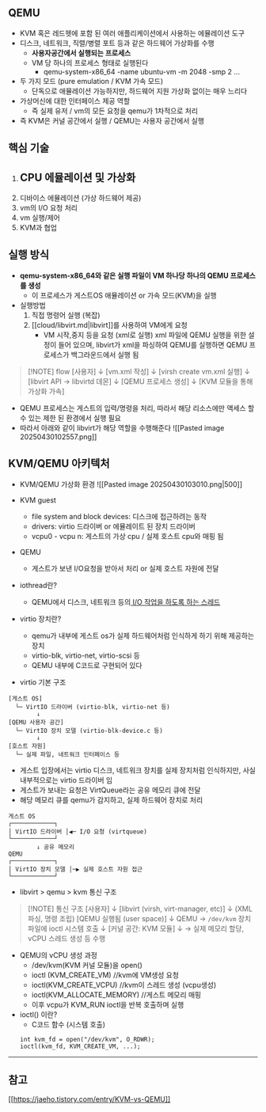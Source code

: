 ## QEMU
- KVM 혹은 레드헷에 포함 된 여러 애플리케이션에서 사용하는 에뮬레이션 도구
- 디스크, 네트워크, 직렬/병렬 포트 등과 같은 하드웨어 가상화를 수행
	- **사용자공간에서 실행되는 프로세스**
	- VM 당 하나의 프로세스 형태로 실행된다
		- qemu-system-x86_64 -name ubuntu-vm -m 2048 -smp 2 ...
- 두 가지 모드 (pure emulation / KVM 가속 모드)
	- 단독으로 애뮬레이션 가능하지만, 하드웨어 지원 가상화 없이는 매우 느리다
- 가상머신에 대한 인터페이스 제공 역할
	- 즉 실제 유저 / vm의 모든 요청을 qemu가 1차적으로 처리
- 즉 KVM은 커널 공간에서 실행 / QEMU는 사용자 공간에서 실행

## 핵심 기술
1) CPU 에뮬레이션 및 가상화
	- 
2) 디바이스 에뮬레이션 (가상 하드웨어 제공)
3) vm의 I/O 요청 처리
4) vm 실행/제어
5) KVM과 협업
## 실행 방식
- **qemu-system-x86_64와 같은 실행 파일이 VM 하나당 하나의 QEMU 프로세스를 생성**
	- 이 프로세스가 게스트OS 애뮬레이션 or 가속 모드(KVM)을 실행
- 실행방법
	1) 직접 명령어 실행 (복잡)
	2) [[cloud/libvirt.md|libvirt]]를 사용하여 VM에게 요청
		- VM 시작,중지 등을 요청 (xml로 실행)
			xml 파일에 QEMU 실행을 위한 설정이 들어 있으며, libvirt가 xml을 파싱하여 QEMU를 실행하면 QEMU 프로세스가 백그라운드에서 실행 됨 

> [!NOTE] flow
> [사용자]
   ↓
[vm.xml 작성]
   ↓
[virsh create vm.xml 실행]
   ↓
[libvirt API → libvirtd 데몬]
   ↓
[QEMU 프로세스 생성]
   ↓
[KVM 모듈을 통해 가상화 가속]

- QEMU 프로세스는 게스트의 입력/명령을 처리, 따라서 해당 리소스에만 액세스 할 수 있는 제한 된 환경에서 실행 필요
- 따라서 아래와 같이 libvirt가 해당 역할을 수행해준다
![[Pasted image 20250430102557.png]]

## KVM/QEMU 아키텍처
- KVM/QEMU 가상화 환경
![[Pasted image 20250430103010.png|500]]
- KVM guest
	- file system and block devices: 디스크에 접근하려는 동작
	- drivers: virtio 드라이버 or 에뮬레이트 된 장치 드라이버
	- vcpu0 - vcpu n: 게스트의 가상 cpu / 실제 호스트 cpu와 매핑 됨
- QEMU
	- 게스트가 보낸 I/O요청을 받아서 처리 or 실제 호스트 자원에 전달

- iothread란?
	- QEMU에서 디스크, 네트워크 등의<u> I/O 작업을 하도록 하는 스레드</u>

- virtio 장치란?
	- qemu가 내부에 게스트 os가 실제 하드웨어처럼 인식하게 하기 위해 제공하는  장치
	- virtio-blk, virtio-net, virtio-scsi 등 
	- QEMU 내부에 C코드로 구현되어 있다
- virtio 기본 구조
```text
[게스트 OS]
  └─ VirtIO 드라이버 (virtio-blk, virtio-net 등)
        ↓
[QEMU 사용자 공간]
  └─ VirtIO 장치 모델 (virtio-blk-device.c 등)
        ↓
[호스트 자원]
  └─ 실제 파일, 네트워크 인터페이스 등
```

- 게스트 입장에서는 virtio 디스크, 네트워크 장치를 실제 장치처럼 인식하지만, 사실 내부적으로는 virtio 드라이버 임
- 게스트가 보내는 요청은 VirtQueue라는 공유 메모리 큐에 전달
- 해당 메모리 큐를 qemu가 감지하고, 실제 하드웨어 장치로 처리

```
게스트 OS
┌────────────┐
│ VirtIO 드라이버 │◀─ I/O 요청 (virtqueue)
└────────────┘
        ↓ 공유 메모리
QEMU
┌────────────┐
│ VirtIO 장치 모델 │─▶ 실제 호스트 자원 접근
└────────────┘
```





- libvirt > qemu > kvm 통신 구조
> [!NOTE] 통신 구조
> [사용자]
  ↓
[libvirt (virsh, virt-manager, etc)]
  ↓ (XML 파싱, 명령 조립)
[QEMU 실행됨 (user space)]
  ↓
QEMU → `/dev/kvm` 장치 파일에 ioctl 시스템 호출
  ↓
[커널 공간: KVM 모듈]
  ↓
→ 실제 메모리 할당, vCPU 스레드 생성 등 수행

- QEMU의 vCPU 생성 과정
	- /dev/kvm(KVM 커널 모듈)을 open()
	- ioctl (KVM_CREATE_VM) //kvm에 VM생성 요청
	- ioctl(KVM_CREATE_VCPU) //kvm이 스레드 생성 (vcpu생성)
	- ioctl(KVM_ALLOCATE_MEMORY) //게스트 메모리 매핑
	- 이후 vcpu가 KVM_RUN ioctl을 반복 호출하며 실행
- ioctl() 이란?
	- C코드 함수 (시스템 호출)
	```
	int kvm_fd = open("/dev/kvm", O_RDWR);
	ioctl(kvm_fd, KVM_CREATE_VM, ...);
	```


------
## 참고
[[https://jaeho.tistory.com/entry/KVM-vs-QEMU]]